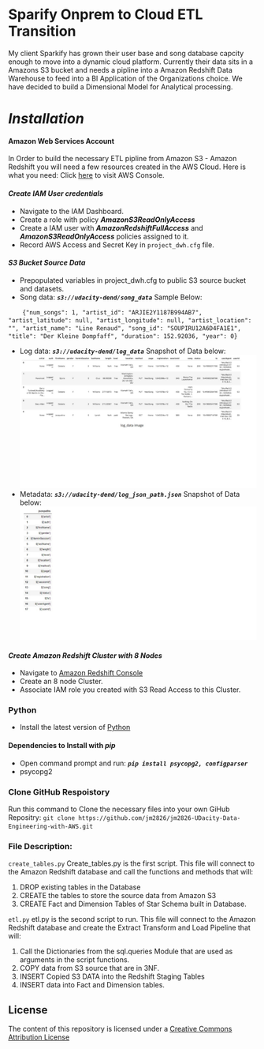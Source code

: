 # Sparify Onprem to Cloud ETL Transition

 My client Sparkify has grown their user base and song database capcity enough to move into a dynamic cloud platform.
 Currently their data sits in a Amazons S3 bucket and needs a pipline into a Amazon Redshift Data Warehouse to feed into a BI Application of the Organizations choice.
 We have decided to build a Dimensional Model for Analytical processing. 
  
 # ***Installation***

 #### Amazon Web Services Account
 In Order to build the necessary ETL pipline from Amazon S3 - Amazon Redshift you will need a few resources created in the AWS Cloud. Here is what you need:
    Click [here](https://aws.amazon.com/) to visit AWS Console.

#### _Create IAM User credentials_
* Navigate to the IAM Dashboard.
* Create a role with policy ***AmazonS3ReadOnlyAccess***
* Create a IAM user with ***AmazonRedshiftFullAccess***
  and ***AmazonS3ReadOnlyAccess*** policies assigned to it.
* Record AWS Access and Secret Key in `project_dwh.cfg` file. 

#### _S3 Bucket Source Data_
*  Prepopulated variables in project_dwh.cfg to public S3 source bucket and datasets.
* Song data: ***`s3://udacity-dend/song_data`*** Sample Below:
 ```
     {"num_songs": 1, "artist_id": "ARJIE2Y1187B994AB7", "artist_latitude": null, "artist_longitude": null, "artist_location": "", "artist_name": "Line Renaud", "song_id": "SOUPIRU12A6D4FA1E1", "title": "Der Kleine Dompfaff", "duration": 152.92036, "year": 0}
 ```
* Log data: ***`s3://udacity-dend/log_data`*** Snapshot of Data below:
    ![Alt Text](log_data.jpg)
* Metadata: ***`s3://udacity-dend/log_json_path.json`*** Snapshot of Data below:
    ![Alt Text](log_json.jpg)

#### _Create Amazon Redshift Cluster with 8 Nodes_
* Navigate to [Amazon Redshift Console](https://console.aws.amazon.com/redshift/) 
* Create an 8 node Cluster.
* Associate IAM role you created with S3 Read Access to this Cluster.

### Python 
* Install the latest version of [Python](https://www.python.org/)
#### Dependencies to Install with ***pip***
* Open command prompt and run:
  ***`pip install psycopg2, configparser`***
* psycopg2

### Clone GitHub Respoistory
Run this command to Clone the necessary files into your own GiHub Repositry:
`git clone https://github.com/jm2826/jm2826-UDacity-Data-Engineering-with-AWS.git` 

### File Description:
`create_tables.py`
Create_tables.py is the first script. This file will connect to the
Amazon Redshift database and call the functions and methods that will:
1. DROP existing tables in the Database
2. CREATE the tables to store the source data from Amazon S3
3. CREATE Fact and Dimension Tables of Star Schema built in Database.

`etl.py`
etl.py is the second script to run. This file will connect to the
Amazon Redshift database and create the Extract Transform and Load Pipeline that will:
1. Call the Dictionaries from the sql.queries Module that are used as arguments in the script functions.
2. COPY data from S3 source that are in 3NF.
3. INSERT Copied S3 DATA into the Redshift Staging Tables
4. INSERT data into Fact and Dimension tables.

## License
The content of this repository is licensed under a
[Creative Commons Attribution License](http://creativecommons.org/licenses/by/3.0/us/)
